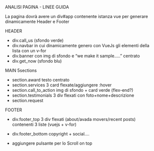 ANALISI PAGINA - LINEE GUIDA

La pagina dovrà avere un div#app contenente istanza vue per generare dinamicamente Header e Footer


HEADER

- div.call_us (sfondo verde) 
- div.navbar in cui dinamicamente genero con VueJs gli elementi della lista con un v-for
- div.banner con img di sfondo e “we make it sample…..” centrato
- div.get_now (sfondo blu) 


MAIN 5sections

- section.award testo centrato
- section.services 3 card flexate/aggiungere :hover
- section.call_to_action img di sfondo + card verde (flex-end?)
- section.testimonials 3 div flexati con foto+nome+descrizione
- section.request 


FOOTER

- div.footer_top 3 div flexati  (about/avada movers/recent posts) contenenti 3 liste (vuejs + v-for)
- div.footer_bottom copyright + social….


- aggiungere pulsante per lo Scroll on top